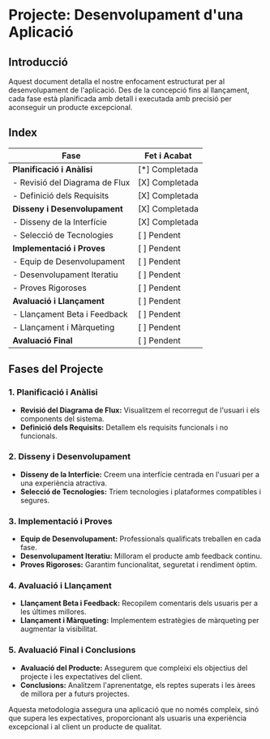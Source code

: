    # Projecte: Desenvolupament d'una Aplicació

## Introducció

Aquest document detalla el nostre enfocament estructurat per al desenvolupament de l'aplicació. Des de la concepció fins al llançament, cada fase està planificada amb detall i executada amb precisió per aconseguir un producte excepcional.

## Index

| Fase                           |  Fet i Acabat |
|--------------------------------|---------------|
| **Planificació i Anàlisi**     | [*] Completada|
| - Revisió del Diagrama de Flux | [X] Completada|
| - Definició dels Requisits     | [X] Completada|
| **Disseny i Desenvolupament**  | [X] Completada|
| - Disseny de la Interfície     | [X] Completada|
| - Selecció de Tecnologies      | [ ] Pendent   |
| **Implementació i Proves**     | [ ] Pendent   |
| - Equip de Desenvolupament     | [ ] Pendent   |
| - Desenvolupament Iteratiu     | [ ] Pendent   |
| - Proves Rigoroses             | [ ] Pendent   |
| **Avaluació i Llançament**     | [ ] Pendent   |
| - Llançament Beta i Feedback   | [ ] Pendent   |
| - Llançament i Màrqueting      | [ ] Pendent   |
| **Avaluació Final**            | [ ] Pendent   |

## Fases del Projecte

### 1. **Planificació i Anàlisi**
   - **Revisió del Diagrama de Flux:** Visualitzem el recorregut de l'usuari i els components del sistema.
   - **Definició dels Requisits:** Detallem els requisits funcionals i no funcionals.

### 2. **Disseny i Desenvolupament**
   - **Disseny de la Interfície:** Creem una interfície centrada en l'usuari per a una experiència atractiva.
   - **Selecció de Tecnologies:** Triem tecnologies i plataformes compatibles i segures.

### 3. **Implementació i Proves**
   - **Equip de Desenvolupament:** Professionals qualificats treballen en cada fase.
   - **Desenvolupament Iteratiu:** Milloram el producte amb feedback continu.
   - **Proves Rigoroses:** Garantim funcionalitat, seguretat i rendiment òptim.

### 4. **Avaluació i Llançament**
   - **Llançament Beta i Feedback:** Recopilem comentaris dels usuaris per a les últimes millores.
   - **Llançament i Màrqueting:** Implementem estratègies de màrqueting per augmentar la visibilitat.

### 5. **Avaluació Final i Conclusions**
   - **Avaluació del Producte:** Assegurem que compleixi els objectius del projecte i les expectatives del client.
   - **Conclusions:** Analitzem l'aprenentatge, els reptes superats i les àrees de millora per a futurs projectes.

Aquesta metodologia assegura una aplicació que no només compleix, sinó que supera les expectatives, proporcionant als usuaris una experiència excepcional i al client un producte de qualitat.


